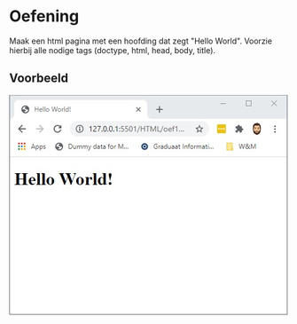 # Oefening

Maak een html pagina met een hoofding dat zegt "Hello World".
Voorzie hierbij alle nodige tags (doctype, html, head, body, title).

## Voorbeeld

![](voorbeeld.jpg)
